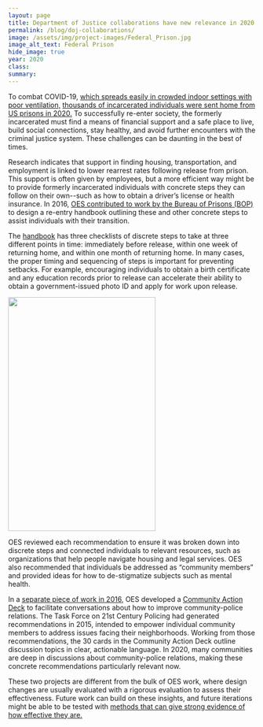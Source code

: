 ```yaml
---	
layout: page	
title: Department of Justice collaborations have new relevance in 2020
permalink: /blog/doj-collaborations/	
image: /assets/img/project-images/Federal_Prison.jpg
image_alt_text: Federal Prison
hide_image: true
year: 2020
class:	
summary: 	
---	
```


To combat COVID-19, <a href="https://www.cdc.gov/coronavirus/2019-ncov/community/correction-detention/guidance-correctional-detention.html" target="_blank">which spreads easily in crowded indoor settings with poor ventilation,</a> <a href="https://www.cdcr.ca.gov/covid19/covid-19-response-efforts/#R" target="_blank">thousands of incarcerated individuals were sent home from US prisons in 2020.</a> To successfully re-enter society, the formerly incarcerated must find a means of financial support and a safe place to live, build social connections, stay healthy, and avoid further encounters with the criminal justice system. These challenges can be daunting in the best of times. 

Research indicates that support in finding housing, transportation, and employment is linked to lower rearrest rates following release from prison. This support is often given by employees, but a more efficient way might be to provide formerly incarcerated individuals with concrete steps they can follow on their own--such as how to obtain a driver’s license or health insurance. In 2016, <a href="https://oes.gsa.gov/collaborations/improving-reentry/" target="_blank">OES contributed to work by the Bureau of Prisons (BOP)</a> to design a re-entry handbook outlining these and other concrete steps to assist individuals with their transition.

The <a href="https://oes.gsa.gov/assets/abstracts/1619-reentry-handbook.pdf" target="_blank">handbook</a> has three checklists of discrete steps to take at three different points in time: immediately before release, within one week of returning home, and within one month of returning home. In many cases, the proper timing and sequencing of steps is important for preventing setbacks. For example, encouraging individuals to obtain a birth certificate and any education records prior to release can accelerate their ability to obtain a government-issued photo ID and apply for work upon release. 

<img src="{{ '/assets/img/project-images/othercollabs/DOJ-checklist.png' | prepend: site.baseurl }}" height="475" width="300"/>

OES reviewed each recommendation to ensure it was broken down into discrete steps and connected individuals to relevant resources, such as organizations that help people navigate housing and legal services. OES also recommended that individuals be addressed as “community members” and provided ideas for how to de-stigmatize subjects such as mental health. 

In a <a href="https://oes.gsa.gov/collaborations/community-police-relationships/" target="_blank">separate piece of work in 2016</a>, OES developed a <a href="https://oes.gsa.gov/assets/abstracts/1606-1-Community-Action-Deck.pdf" target="_blank">Community Action Deck</a> to facilitate conversations about how to improve community-police relations. The Task Force on 21st Century Policing had generated recommendations in 2015, intended to empower individual community members to address issues facing their neighborhoods. Working from those recommendations, the 30 cards in the Community Action Deck outline discussion topics in clear, actionable language. In 2020, many communities are deep in discussions about community-police relations, making these concrete recommendations particularly relevant now. 

These two projects are different from the bulk of OES work, where design changes are usually evaluated with a rigorous evaluation to assess their effectiveness. Future work can build on these insights, and future iterations might be able to be tested with <a href="https://oes.gsa.gov/methods/">methods that can give strong evidence of how effective they are.</a>
